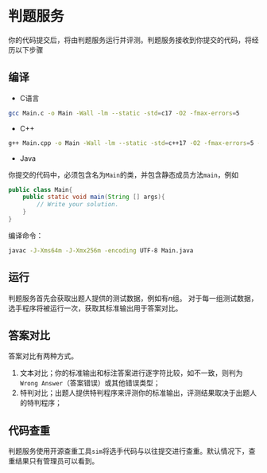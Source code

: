 # 判题服务

你的代码提交后，将由判题服务运行并评测。判题服务接收到你提交的代码，将经历以下步骤

## 编译
   
- C语言
```bash
gcc Main.c -o Main -Wall -lm --static -std=c17 -O2 -fmax-errors=5
```

- C++
```bash
g++ Main.cpp -o Main -Wall -lm --static -std=c++17 -O2 -fmax-errors=5 -fno-asm
```

- Java

你提交的代码中，必须包含名为`Main`的类，并包含静态成员方法`main`，例如
```java
public class Main{
    public static void main(String [] args){
        // Write your solution.
    }
}
```
编译命令：
```bash
javac -J-Xms64m -J-Xmx256m -encoding UTF-8 Main.java
```

## 运行

判题服务首先会获取出题人提供的测试数据，例如有$n$组。
对于每一组测试数据，选手程序将被运行一次，获取其标准输出用于答案对比。

## 答案对比

答案对比有两种方式。

1. 文本对比；你的标准输出和标注答案进行逐字符比较，如不一致，则判为`Wrong Answer`（答案错误）或其他错误类型；
2. 特判对比；出题人提供特判程序来评测你的标准输出，评测结果取决于出题人的特判程序；

## 代码查重

判题服务使用开源查重工具`sim`将选手代码与以往提交进行查重。默认情况下，查重结果只有管理员可以看到。
